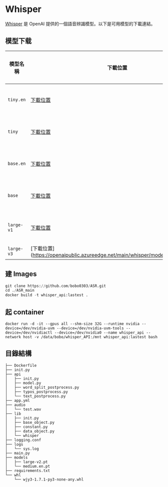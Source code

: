 # Whisper  
  
[Whisper](https://github.com/openai/whisper/tree/main) 是 OpenAI 提供的一個語音辨識模型。以下是可用模型的下載連結。  
  
## 模型下载  
  
| 模型名稱      | 下載位置                                                                                                                             | 模型名稱      | 下載位置                                                                                                                             |  
|---------------|--------------------------------------------------------------------------------------------------------------------------------------|---------------|--------------------------------------------------------------------------------------------------------------------------------------|  
| `tiny.en`     | [下載位置](https://openaipublic.azureedge.net/main/whisper/models/d3dd57d32accea0b295c96e26691aa14d8822fac7d9d27d5dc00b4ca2826dd03/tiny.en.pt)     | `small.en`    | [下載位置](https://openaipublic.azureedge.net/main/whisper/models/f953ad0fd29cacd07d5a9eda5624af0f6bcf2258be67c92b79389873d91e0872/small.en.pt)    |  
| `tiny`        | [下載位置](https://openaipublic.azureedge.net/main/whisper/models/65147644a518d12f04e32d6f3b26facc3f8dd46e5390956a9424a650c0ce22b9/tiny.pt)        | `small`       | [下載位置](https://openaipublic.azureedge.net/main/whisper/models/9ecf779972d90ba49c06d968637d720dd632c55bbf19d441fb42bf17a411e794/small.pt)       |  
| `base.en`     | [下載位置](https://openaipublic.azureedge.net/main/whisper/models/25a8566e1d0c1e2231d1c762132cd20e0f96a85d16145c3a00adf5d1ac670ead/base.en.pt)     | `medium.en`   | [下載位置](https://openaipublic.azureedge.net/main/whisper/models/d7440d1dc186f76616474e0ff0b3b6b879abc9d1a4926b7adfa41db2d497ab4f/medium.en.pt)   |  
| `base`        | [下載位置](https://openaipublic.azureedge.net/main/whisper/models/ed3a0b6b1c0edf879ad9b11b1af5a0e6ab5db9205f891f668f8b0e6c6326e34e/base.pt)        | `medium`      | [下載位置](https://openaipublic.azureedge.net/main/whisper/models/345ae4da62f9b3d59415adc60127b97c714f32e89e936602e85993674d08dcb1/medium.pt)      |  
| `large-v1`    | [下載位置](https://openaipublic.azureedge.net/main/whisper/models/e4b87e7e0bf463eb8e6956e646f1e277e901512310def2c24bf0e11bd3c28e9a/large-v1.pt)    | `large-v2`    | [下載位置](https://openaipublic.azureedge.net/main/whisper/models/81f7c96c852ee8fc832187b0132e569d6c3065a3252ed18e56effd0b6a73e524/large-v2.pt)    |  
| `large-v3`    | [下載位置](https://openaipublic.azureedge.net/main/whisper/models/e5b1a55b89c    |  
  
## 建 Images 
  
```python 3.8.10
git clone https://github.com/bobo0303/ASR.git
cd ./ASR_main
docker build -t whisper_api:lastest .
```

## 起 container 
  
```excample on teller VM  
docker run -d -it --gpus all --shm-size 32G --runtime nvidia --device=/dev/nvidia-uvm --device=/dev/nvidia-uvm-tools --device=/dev/nvidiactl --device=/dev/nvidia0 --name whisper_api --network host -v /data/bobo/whisper_API:/mnt whisper_api:lastest bash
```

## 目錄結構  

```
├── Dockerfile
├── init.py
├── api
│   ├── init.py
│   ├── model.py
│   ├── word_split_postprocess.py
│   ├── typos_postprocess.py
│   └── text_postprocess.py
├── app.yml
├── audio
│   └── test.wav
├── lib
│   ├── init.py
│   ├── base_object.py
│   ├── constant.py
│   ├── data_object.py
│   └── whisper
├── logging.conf
├── logs
│   └── sys.log
├── main.py
├── models
│   ├── large-v2.pt
│   └── medium.en.pt
├── requirements.txt
└── whl
    └── wjy3-1.7.1-py3-none-any.whl
```

